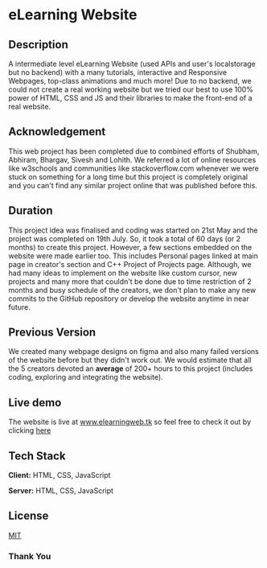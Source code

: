 
# eLearning Website

## Description

A intermediate level eLearning Website (used APIs and user's localstorage but no backend) with a many tutorials, interactive and Responsive Webpages, top-class animations and much more! Due to no backend, we could not create a real working website but we tried our best to use 100% power of HTML, CSS and JS and their libraries to make the front-end of a real website.

## Acknowledgement

This web project has been completed due to combined efforts of Shubham, Abhiram, Bhargav, Sivesh and Lohith. We referred a lot of online resources like w3schools and communities like stackoverflow.com whenever we were stuck on something for a long time but this project is completely original and you can't find any similar project online that was published before this.

## Duration

This project idea was finalised and coding was started on 21st May and the project was completed on 19th July. So, it took a total of 60 days (or 2 months) to create this project. However, a few sections embedded on the website were made earlier too. This includes Personal pages linked at main page in creator's section and C++ Project of Projects page. Although, we had many ideas to implement on the website like custom cursor, new projects and many more that couldn't be done due to time restriction of 2 months and busy schedule of the creators, we don't plan to make any new commits to the GitHub repository or develop the website anytime in near future.

## Previous Version

We created many webpage designs on figma and also many failed versions of the website before but they didn't work out. We would estimate that all the 5 creators devoted an **average** of 200+ hours to this project (includes coding, exploring and integrating the website).

## Live demo

The website is live at www.elearningweb.tk so feel free to check it out by clicking [here](https://www.elearningweb.tk)

## Tech Stack

**Client:** HTML, CSS, JavaScript

**Server:** HTML, CSS, JavaScript

## License

[MIT](https://choosealicense.com/licenses/mit/)

### Thank You

